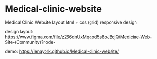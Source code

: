 # Medical-clinic-website
Medical Clinic Website layout
html + css (grid)
responsive design

design layout: https://www.figma.com/file/z266dnUxMqqod5s8oJBcjQ/Medicine-Web-Site-(Community)?node-

demo: https://lenayork.github.io/Medical-clinic-website/